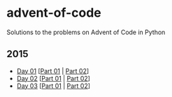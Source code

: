 # advent-of-code
Solutions to the problems on Advent of Code in Python

## 2015
- [Day 01](2015/day_01) [[Part 01](2015/day_01/day_01_solution_part_01.py) | [Part 02](2015/day_01/day_01_solution_part_02.py)]
- [Day 02](2015/day_02) [[Part 01](2015/day_02/day_02_solution_part_01.py) | [Part 02](2015/day_02/day_02_solution_part_02.py)]
- [Day 03](2015/day_03) [[Part 01](2015/day_03/day_03_solution_part_01.py) | [Part 02](2015/day_03/day_03_solution_part_02.py)]
